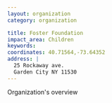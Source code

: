 ```yaml
---
layout: organization
category: organization

title: Foster Foundation
impact_area: Children
keywords: 
coordinates: 40.71564,-73.64352
address: |
  25 Rockaway ave.
  Garden City NY 11530
---
```

Organization's overview
